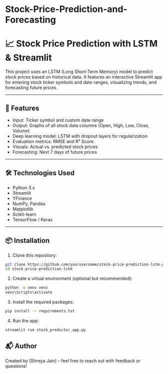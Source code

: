 # Stock-Price-Prediction-and-Forecasting

# 📈 Stock Price Prediction with LSTM & Streamlit

This project uses an LSTM (Long Short-Term Memory) model to predict stock prices based on historical data. It features an interactive Streamlit app for entering stock ticker symbols and date ranges, visualizing trends, and forecasting future prices.

---

## 🚀 Features

- Input: Ticker symbol and custom date range
- Output: Graphs of all stock data columns (Open, High, Low, Close, Volume)
- Deep learning model: LSTM with dropout layers for regularization
- Evaluation metrics: RMSE and R² Score
- Visuals: Actual vs. predicted stock prices
- Forecasting: Next 7 days of future prices

---

## 🛠️ Technologies Used

- Python 3.x
- Streamlit
- YFinance
- NumPy, Pandas
- Matplotlib
- Scikit-learn
- TensorFlow / Keras

---

## 📦 Installation

1. Clone this repository:
```bash
git clone https://github.com/yourusername/stock-price-prediction-lstm.git
cd stock-price-prediction-lstm
```

2. Create a virtual environment (optional but recommended):
```bash
python -m venv venv
venv\Scripts\activate
```

3. Install the required packages:
```bash
pip install -r requirements.txt
```

4. Run the app:
```bash
streamlit run stock_predictor_app.py
```


## 📬 Author

Created by [Shreya Jain] – feel free to reach out with feedback or questions!
